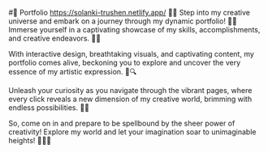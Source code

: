 #💼 Portfolio https://solanki-trushen.netlify.app/
🎨🌟 Step into my creative universe and embark on a journey through 
my dynamic portfolio! 🚀✨ Immerse yourself in a captivating showcase of 
my skills, accomplishments, and creative endeavors. 🎉🎨

With interactive design, breathtaking visuals, and captivating content, 
my portfolio comes alive, beckoning you to explore and uncover the very 
essence of my artistic expression. 🌈🔍

Unleash your curiosity as you navigate through the vibrant pages, 
where every click reveals a new dimension of my creative world, 
brimming with endless possibilities. 🌟💡

So, come on in and prepare to be spellbound by the sheer power of creativity! 
Explore my world and let your imagination soar to unimaginable heights! 🌟🚀🎉
